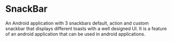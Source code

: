 # SnackBar
An Android application with 3 snackbars default, action and custom snackbar that displays different toasts with a well designed UI. It is a feature of an android application that can be used in android applications.
